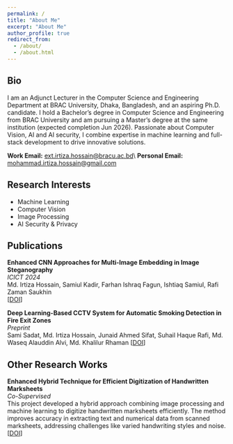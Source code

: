 ```yaml
---
permalink: /
title: "About Me"
excerpt: "About Me"
author_profile: true
redirect_from: 
  - /about/
  - /about.html
---
```


## Bio
I am an Adjunct Lecturer in the Computer Science and Engineering Department at BRAC University, Dhaka, Bangladesh, and an aspiring Ph.D. candidate. I hold a Bachelor’s degree in Computer Science and Engineering from BRAC University and am pursuing a Master’s degree at the same institution (expected completion Jun 2026). Passionate about Computer Vision, AI and AI security, I combine expertise in machine learning and full-stack development to drive innovative solutions.

**Work Email:** [ext.irtiza.hossain@bracu.ac.bd](mailto:ext.irtiza.hossain@bracu.ac.bd)\\
**Personal Email:** [mohammad.irtiza.hossain@gmail.com](mailto:mohammad.irtiza.hossain@gmail.com)

## Research Interests
- Machine Learning
- Computer Vision
- Image Processing
- AI Security & Privacy

## Publications
**Enhanced CNN Approaches for Multi-Image Embedding in Image Steganography**  
*ICICT 2024*  
Md. Irtiza Hossain, Samiul Kadir, Farhan Ishraq Fagun, Ishtiaq Samiul, Rafi Zaman Saukhin  
[[DOI](https://doi.org/10.1109/ICICT64387.2024.10839645)]

**Deep Learning-Based CCTV System for Automatic Smoking Detection in Fire Exit Zones**  
*Preprint*  
Sami Sadat, Md. Irtiza Hossain, Junaid Ahmed Sifat, Suhail Haque Rafi, Md. Waseq Alauddin Alvi, Md. Khalilur Rhaman
[[DOI](https://doi.org/10.48550/arXiv.2508.11696)]

## Other Research Works
**Enhanced Hybrid Technique for Efficient Digitization of Handwritten Marksheets**  
*Co-Supervised*  
This project developed a hybrid approach combining image processing and machine learning to digitize handwritten marksheets efficiently. The method improves accuracy in extracting text and numerical data from scanned marksheets, addressing challenges like varied handwriting styles and noise.  
[[DOI](https://doi.org/10.48550/arXiv.2508.16295)]  


